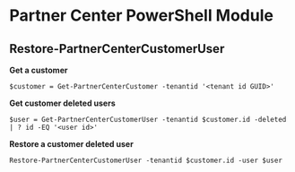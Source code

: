# Partner Center PowerShell Module #

## Restore-PartnerCenterCustomerUser ##

**Get a customer**

    $customer = Get-PartnerCenterCustomer -tenantid '<tenant id GUID>'

**Get customer deleted users**

    $user = Get-PartnerCenterCustomerUser -tenantid $customer.id -deleted | ? id -EQ '<user id>'

**Restore a customer deleted user**

    Restore-PartnerCenterCustomerUser -tenantid $customer.id -user $user